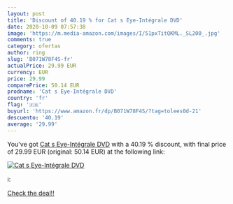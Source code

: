 ```yaml
---
layout: post
title: 'Discount of 40.19 % for Cat s Eye-Intégrale DVD'
date: 2020-10-09 07:57:38
image: 'https://m.media-amazon.com/images/I/51pxTitQKML._SL200_.jpg'
comments: true
category: ofertas
author: ring
slug: 'B071W78F4S-fr'
actualPrice: 29.99 EUR
currency: EUR
price: 29.99
comparePrice: 50.14 EUR
prodname: 'Cat s Eye-Intégrale DVD'
country: 'fr'
flag: '🇫🇷'
buyurl: 'https://www.amazon.fr/dp/B071W78F4S/?tag=tolees0d-21'
descuento: '40.19'
average: '29.99'
---
```


You've got [Cat s Eye-Intégrale DVD](https://www.amazon.fr/dp/B071W78F4S/?tag=tolees0d-21) with a  40.19 % discount, with final price of 29.99 EUR (original: 50.14 EUR) at the following link:

[![Cat s Eye-Intégrale DVD](https://m.media-amazon.com/images/I/51pxTitQKML._SL200_.jpg)](https://www.amazon.fr/dp/B071W78F4S/?tag=tolees0d-21)

ℹ️:


[Check the deal!!](https://www.amazon.fr/dp/B071W78F4S/?tag=tolees0d-21)
